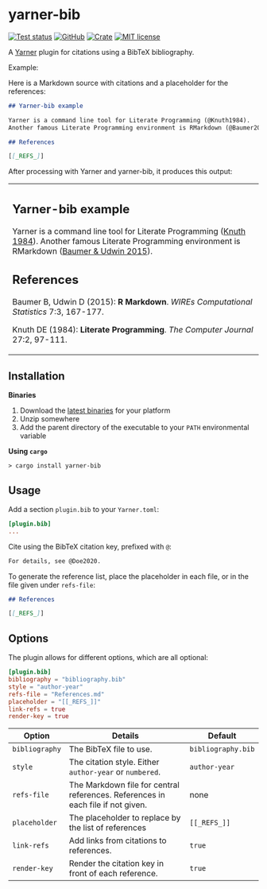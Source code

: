 # yarner-bib

[![Test status](https://github.com/mlange-42/yarner-bib/actions/workflows/tests.yml/badge.svg)](https://github.com/mlange-42/yarner-bib/actions/workflows/tests.yml)
[![GitHub](https://img.shields.io/badge/github-repo-blue?logo=github)](https://github.com/mlange-42/yarner-bib)
[![Crate](https://img.shields.io/crates/v/yarner-bib.svg)](https://crates.io/crates/yarner-bib)
[![MIT license](https://img.shields.io/github/license/mlange-42/yarner-bib)](https://github.com/mlange-42/yarner-bib/blob/main/LICENSE)

A [Yarner](https://github.com/mlange-42/yarner) plugin for citations using a BibTeX bibliography.

Example:

Here is a Markdown source with citations and a placeholder for the references:

```markdown
## Yarner-bib example

Yarner is a command line tool for Literate Programming (@Knuth1984).
Another famous Literate Programming environment is RMarkdown (@Baumer2015).

## References

[[_REFS_]]
```

After processing with Yarner and yarner-bib, it produces this output:

<table><tr><td>

## Yarner-bib example

Yarner is a command line tool for Literate Programming ([Knuth 1984](#cite-ref-Knuth1984)). Another famous Literate Programming environment is RMarkdown ([Baumer & Udwin 2015](#cite-ref-Baumer2015)).

## References

<a name="cite-ref-Baumer2015" id="cite-ref-Baumer2015"></a>Baumer B, Udwin D (2015): **R Markdown**. *WIREs Computational Statistics* 7:3, 167-177.

<a name="cite-ref-Knuth1984" id="cite-ref-Knuth1984"></a>Knuth DE (1984): **Literate Programming**. *The Computer Journal* 27:2, 97-111.
</td></tr></table>

## Installation

**Binaries**

1. Download the [latest binaries](https://github.com/mlange-42/yarner-bib/releases) for your platform
2. Unzip somewhere
3. Add the parent directory of the executable to your `PATH` environmental variable

**Using `cargo`**

```
> cargo install yarner-bib
```

## Usage

Add a section `plugin.bib` to your `Yarner.toml`:

```toml
[plugin.bib]
...
```

Cite using the BibTeX citation key, prefixed with `@`:

```markdown
For details, see @Doe2020.
```

To generate the reference list, place the placeholder in each file, or in the file given under `refs-file`:

```markdown
## References

[[_REFS_]]
```

## Options

The plugin allows for different options, which are all optional:

```toml
[plugin.bib]
bibliography = "bibliography.bib"
style = "author-year"
refs-file = "References.md"
placeholder = "[[_REFS_]]"
link-refs = true
render-key = true
```

| Option         | Details                                                                         | Default              |
|----------------|---------------------------------------------------------------------------------|----------------------|
| `bibliography` | The BibTeX file to use.                                                         | `bibliography.bib`   |
| `style`        | The citation style. Either `author-year` or `numbered`.                         | `author-year`        |
| `refs-file`    | The Markdown file for central references. References in each file if not given. | none                 |
| `placeholder`  | The placeholder to replace by the list of references                            | `[[_REFS_]]`         |
| `link-refs`    | Add links from citations to references.                                         | `true`               |
| `render-key`   | Render the citation key in front of each reference.                             | `true`               |
